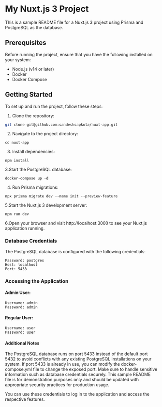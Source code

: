 # My Nuxt.js 3 Project

This is a sample README file for a Nuxt.js 3 project using Prisma and PostgreSQL as the database.

## Prerequisites

Before running the project, ensure that you have the following installed on your system:

- Node.js (v14 or later)
- Docker
- Docker Compose

## Getting Started

To set up and run the project, follow these steps:

1. Clone the repository:

```bash
git clone git@github.com:sandeshsapkota/nuxt-app.git
```

2. Navigate to the project directory:
```
cd nuxt-app
```

3. Install dependencies:
```
npm install
```
3.Start the PostgreSQL database:
```
docker-compose up -d
```
4. Run Prisma migrations:
````
npx prisma migrate dev --name init --preview-feature
````
5.Start the Nuxt.js 3 development server:
```
npm run dev
```

6.Open your browser and visit http://localhost:3000 to see your Nuxt.js application running.

### Database Credentials
The PostgreSQL database is configured with the following credentials:
```Username: postgres
Password: postgres
Host: localhost
Port: 5433
```

### Accessing the Application
#### Admin User:
```
Username: admin
Password: admin
```
#### Regular User:
```
Username: user
Password: user
```
#### Additional Notes
The PostgreSQL database runs on port 5433 instead of the default port 5432 to avoid conflicts with any existing PostgreSQL installations on your system. If port 5433 is already in use, you can modify the docker-compose.yml file to change the exposed port.
Make sure to handle sensitive information such as database credentials securely. This sample README file is for demonstration purposes only and should be updated with appropriate security practices for production usage.

You can use these credentials to log in to the application and access the respective features.

